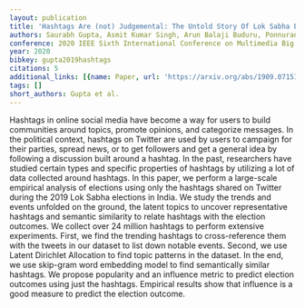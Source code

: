 ```yaml
---
layout: publication
title: 'Hashtags Are (not) Judgemental: The Untold Story Of Lok Sabha Elections 2019'
authors: Saurabh Gupta, Asmit Kumar Singh, Arun Balaji Buduru, Ponnurangam Kumaraguru
conference: 2020 IEEE Sixth International Conference on Multimedia Big Data (BigMM)
year: 2020
bibkey: gupta2019hashtags
citations: 5
additional_links: [{name: Paper, url: 'https://arxiv.org/abs/1909.07151'}]
tags: []
short_authors: Gupta et al.
---
```

Hashtags in online social media have become a way for users to build
communities around topics, promote opinions, and categorize messages. In the
political context, hashtags on Twitter are used by users to campaign for their
parties, spread news, or to get followers and get a general idea by following a
discussion built around a hashtag. In the past, researchers have studied
certain types and specific properties of hashtags by utilizing a lot of data
collected around hashtags. In this paper, we perform a large-scale empirical
analysis of elections using only the hashtags shared on Twitter during the 2019
Lok Sabha elections in India. We study the trends and events unfolded on the
ground, the latent topics to uncover representative hashtags and semantic
similarity to relate hashtags with the election outcomes. We collect over 24
million hashtags to perform extensive experiments. First, we find the trending
hashtags to cross-reference them with the tweets in our dataset to list down
notable events. Second, we use Latent Dirichlet Allocation to find topic
patterns in the dataset. In the end, we use skip-gram word embedding model to
find semantically similar hashtags. We propose popularity and an influence
metric to predict election outcomes using just the hashtags. Empirical results
show that influence is a good measure to predict the election outcome.